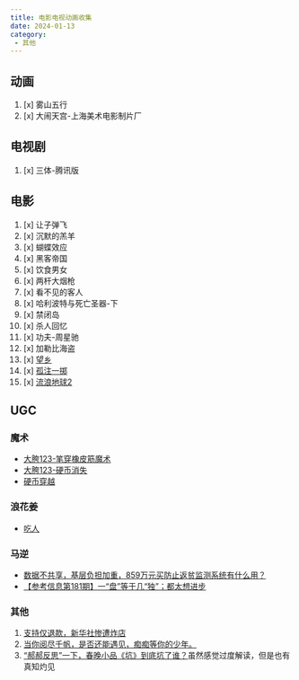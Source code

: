 ```yaml
---
title: 电影电视动画收集
date: 2024-01-13
category:
 - 其他
---
```


## 动画
1. [x] 雾山五行
2. [x] 大闹天宫-上海美术电影制片厂


## 电视剧
1. [x] 三体-腾讯版


## 电影
1. [x] 让子弹飞
2. [x] 沉默的羔羊
3. [x] 蝴蝶效应
4. [x] 黑客帝国
5. [x] 饮食男女
6. [x] 两杆大烟枪
7. [x] 看不见的客人
8. [x] 哈利波特与死亡圣器-下
9. [x] 禁闭岛
10. [x] 杀人回忆
11. [x] 功夫-周星驰
12. [x] 加勒比海盗
13. [x] [望乡](https://www.bilibili.com/video/BV1GE421j7Bc)
14. [x] [孤注一掷](https://www.bilibili.com/video/BV18f421277A)
15. [x] [流浪地球2](https://www.bilibili.com/video/BV11y411h7EE)

## UGC
### 魔术
- [大胯123-笔穿橡皮筋魔术](https://www.bilibili.com/video/BV18Z421s7yK)
- [大胯123-硬币消失](https://www.bilibili.com/video/BV1wm421T7Go)
- [硬币穿越](https://www.bilibili.com/video/BV1ii421D738)

### 浪花姜
- [吃人](https://www.bilibili.com/video/BV177421o7T3)

### 马逆
- [数据不共享，基层负担加重，859万元买防止返贫监测系统有什么用？](https://www.bilibili.com/video/BV1ie411C7sP)
- [【参考信息第181期】一“盘”等于几“独”；都太想进步](https://www.bilibili.com/video/BV1Rw411E7vF)

### 其他
1. [支持仅退款，新华社惨遭炸店](https://www.bilibili.com/video/BV11g4y1D7Cm)
2. [当你阅尽千帆，是否还能遇见，痴痴等你的少年。](https://www.bilibili.com/video/BV1w64y1W7zL)
5. [“郝郝反思”一下，春晚小品《坑》到底坑了谁？](https://www.bilibili.com/video/BV19P4y1z7Ro)虽然感觉过度解读，但是也有真知灼见